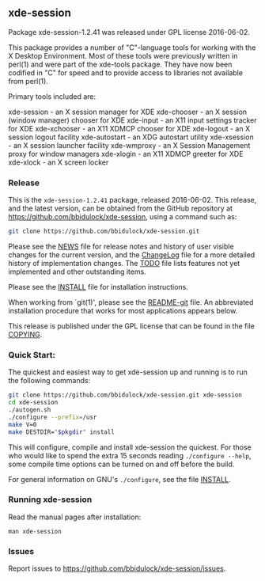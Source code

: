 
## xde-session

Package xde-session-1.2.41 was released under GPL license 2016-06-02.

This package provides a number of "C"-language tools for working with
the X Desktop Environment.  Most of these tools were previously written
in perl(1) and were part of the xde-tools package.  They have now been
codified in "C" for speed and to provide access to libraries not
available from perl(1).

Primary tools included are:

 xde-session   - an X session manager for XDE
 xde-chooser   - an X session (window manager) chooser for XDE
 xde-input     - an X11 input settings tracker for XDE
 xde-xchooser  - an X11 XDMCP chooser for XDE
 xde-logout    - an X session logout facility
 xde-autostart - an XDG autostart utility
 xde-xsession  - an X session launcher facility
 xde-wmproxy   - an X Session Management proxy for window managers
 xde-xlogin    - an X11 XDMCP greeter for XDE
 xde-xlock     - an X screen locker


### Release

This is the `xde-session-1.2.41` package, released 2016-06-02.  This release,
and the latest version, can be obtained from the GitHub repository at
https://github.com/bbidulock/xde-session, using a command such as:

```bash
git clone https://github.com/bbidulock/xde-session.git
```

Please see the [NEWS](NEWS) file for release notes and history of user visible
changes for the current version, and the [ChangeLog](ChangeLog) file for a more
detailed history of implementation changes.  The [TODO](TODO) file lists
features not yet implemented and other outstanding items.

Please see the [INSTALL](INSTALL) file for installation instructions.

When working from `git(1)', please see the [README-git](README-git) file.  An
abbreviated installation procedure that works for most applications
appears below.

This release is published under the GPL license that can be found in
the file [COPYING](COPYING).

### Quick Start:

The quickest and easiest way to get xde-session up and running is to run
the following commands:

```bash
git clone https://github.com/bbidulock/xde-session.git xde-session
cd xde-session
./autogen.sh
./configure --prefix=/usr
make V=0
make DESTDIR="$pkgdir" install
```

This will configure, compile and install xde-session the quickest.  For
those who would like to spend the extra 15 seconds reading `./configure
--help`, some compile time options can be turned on and off before the
build.

For general information on GNU's `./configure`, see the file [INSTALL](INSTALL).

### Running xde-session

Read the manual pages after installation:

    man xde-session

### Issues

Report issues to https://github.com/bbidulock/xde-session/issues.


